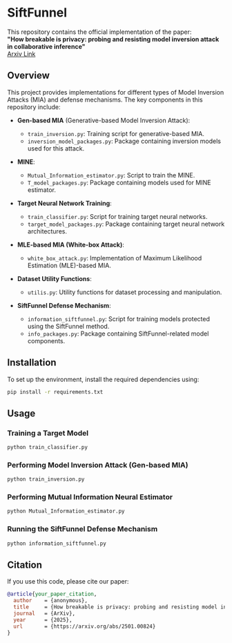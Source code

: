 # SiftFunnel

This repository contains the official implementation of the paper:  
**"How breakable is privacy: probing and resisting model inversion attack in collaborative inference"**  
[Arxiv Link](https://arxiv.org/abs/2501.00824)

## Overview
This project provides implementations for different types of Model Inversion Attacks (MIA) and defense mechanisms. The key components in this repository include:

- **Gen-based MIA** (Generative-based Model Inversion Attack):
  - `train_inversion.py`: Training script for generative-based MIA.
  - `inversion_model_packages.py`: Package containing inversion models used for this attack.

- **MINE**:
  - `Mutual_Information_estimator.py`: Script to train the MINE.
  - `T_model_packages.py`: Package containing models used for MINE estimator.

- **Target Neural Network Training**:
  - `train_classifier.py`: Script for training target neural networks.
  - `target_model_packages.py`: Package containing target neural network architectures.

- **MLE-based MIA (White-box Attack)**:
  - `white_box_attack.py`: Implementation of Maximum Likelihood Estimation (MLE)-based MIA.

- **Dataset Utility Functions**:
  - `utilis.py`: Utility functions for dataset processing and manipulation.

- **SiftFunnel Defense Mechanism**:
  - `information_siftfunnel.py`: Script for training models protected using the SiftFunnel method.
  - `info_packages.py`: Package containing SiftFunnel-related model components.

## Installation
To set up the environment, install the required dependencies using:
```bash
pip install -r requirements.txt
```

## Usage
### Training a Target Model
```bash
python train_classifier.py
```

### Performing Model Inversion Attack (Gen-based MIA)
```bash
python train_inversion.py
```

### Performing Mutual Information Neural Estimator
```bash
python Mutual_Information_estimator.py
```

### Running the SiftFunnel Defense Mechanism
```bash
python information_siftfunnel.py
```

## Citation
If you use this code, please cite our paper:
```bibtex
@article{your_paper_citation,
  author    = {anonymous},
  title     = {How breakable is privacy: probing and resisting model inversion attack in collaborative inference},
  journal   = {ArXiv},
  year      = {2025},
  url       = {https://arxiv.org/abs/2501.00824}
}
```
